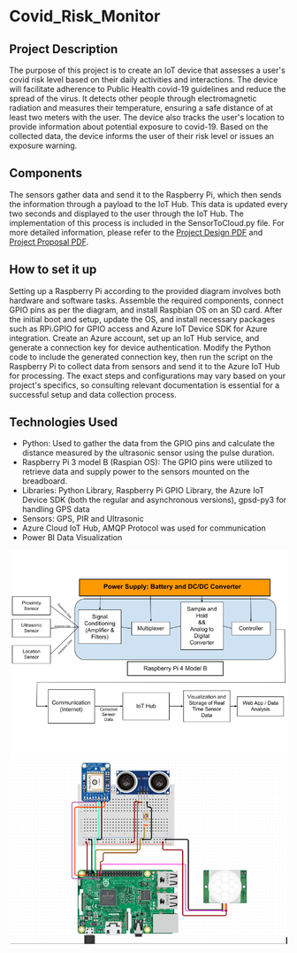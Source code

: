 # Covid_Risk_Monitor

## **Project Description**
The purpose of this project is to create an IoT device that assesses a user's covid risk level based on their daily activities and interactions. The device will facilitate adherence to Public Health covid-19 guidelines and reduce the spread of the virus. It detects other people through electromagnetic radiation and measures their temperature, ensuring a safe distance of at least two meters with the user. The device also tracks the user's location to provide information about potential exposure to covid-19. Based on the collected data, the device informs the user of their risk level or issues an exposure warning.

## Components
The sensors gather data and send it to the Raspberry Pi, which then sends the information through a payload to the IoT Hub. This data is updated every two seconds and displayed to the user through the IoT Hub. The implementation of this process is included in the SensorToCloud.py file. For more detailed information, please refer to the [Project Design PDF](https://github.com/Nima-MJ/Covid_Risk_Monitor/blob/a3f31e51de76bcdb13b05ddeff201441e2caca76/src/Project%20Design.pdf) and [Project Proposal PDF](https://github.com/Nima-MJ/Covid_Risk_Monitor/blob/a3f31e51de76bcdb13b05ddeff201441e2caca76/src/Project%20proposal.pdf). 

## How to set it up
Setting up a Raspberry Pi according to the provided diagram involves both hardware and software tasks. Assemble the required components, connect GPIO pins as per the diagram, and install Raspbian OS on an SD card. After the initial boot and setup, update the OS, and install necessary packages such as RPi.GPIO for GPIO access and Azure IoT Device SDK for Azure integration. Create an Azure account, set up an IoT Hub service, and generate a connection key for device authentication. Modify the Python code to include the generated connection key, then run the script on the Raspberry Pi to collect data from sensors and send it to the Azure IoT Hub for processing. The exact steps and configurations may vary based on your project's specifics, so consulting relevant documentation is essential for a successful setup and data collection process.

## Technologies Used 
- Python: Used to gather the data from the GPIO pins and calculate the distance measured by the ultrasonic sensor using the pulse duration.
- Raspberry Pi 3 model B (Raspian OS): The GPIO pins were utilized to retrieve data and supply power to the sensors mounted on the breadboard.
- Libraries: Python Library, Raspberry Pi GPIO Library, the Azure IoT Device SDK (both the regular and asynchronous versions), gpsd-py3 for handling GPS data
- Sensors: GPS, PIR and Ultrasonic
- Azure Cloud IoT Hub, AMQP Protocol was used for communication 
- Power BI Data Visualization

![alt text](https://github.com/Nima-MJ/Covid_Risk_Monitor/blob/main/src/Project%20Design.png?raw=true)
![alt text](https://github.com/Nima-MJ/Covid_Risk_Monitor/blob/main/src/Layout.PNG?raw=true)
